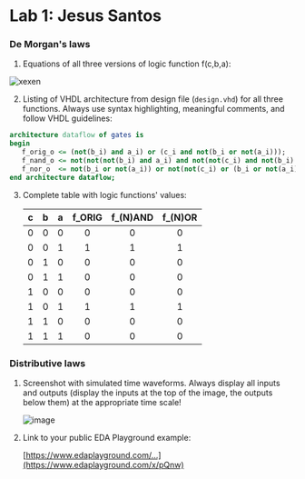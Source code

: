 # Lab 1: Jesus Santos

### De Morgan's laws

1. Equations of all three versions of logic function f(c,b,a):

 ![xexen](https://user-images.githubusercontent.com/63504192/218881200-f1b36a25-b5bb-46b0-b741-56af998ed44a.jpg)


2. Listing of VHDL architecture from design file (`design.vhd`) for all three functions. Always use syntax highlighting, meaningful comments, and follow VHDL guidelines:

```vhdl
architecture dataflow of gates is
begin
   f_orig_o <= (not(b_i) and a_i) or (c_i and not(b_i or not(a_i)));
   f_nand_o <= not(not(not(b_i) and a_i) and not(not(c_i) and not(b_i) and a_i));
   f_nor_o  <= not(b_i or not(a_i)) or not(not(c_i) or (b_i or not(a_i)))
end architecture dataflow;

```

3. Complete table with logic functions' values:

   | **c** | **b** |**a** | **f_ORIG** | **f_(N)AND** | **f_(N)OR** |
   | :-: | :-: | :-: | :-: | :-: | :-: |
   | 0 | 0 | 0 | 0 | 0 | 0 |
   | 0 | 0 | 1 | 1 | 1 | 1 |
   | 0 | 1 | 0 | 0 | 0 | 0 |
   | 0 | 1 | 1 | 0 | 0 | 0 |
   | 1 | 0 | 0 | 0 | 0 | 0 |
   | 1 | 0 | 1 | 1 | 1 | 1 |
   | 1 | 1 | 0 | 0 | 0 | 0 |
   | 1 | 1 | 1 | 0 | 0 | 0 |

### Distributive laws

1. Screenshot with simulated time waveforms. Always display all inputs and outputs (display the inputs at the top of the image, the outputs below them) at the appropriate time scale!

   ![image](https://user-images.githubusercontent.com/63504192/218883084-33e1946b-744e-4eaf-879f-c3045405090a.png)

2. Link to your public EDA Playground example:

   [https://www.edaplayground.com/...](https://www.edaplayground.com/x/pQnw)
